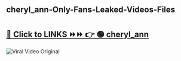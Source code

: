 
 ## cheryl_ann-Only-Fans-Leaked-Videos-Files

# <h2><a href="https://mediaupload.pro?cheryl_ann">🔗 Click to LINKS ⏩⏩ 👉 🟢 cheryl_ann </a></h2>

<a href="https://mediaupload.pro?cheryl_ann" rel="nofollow" data-target="animated-image.originalLink"><img src="https://i.ibb.co.com/xMMVF88/686577567.gif" alt="Viral Video Original" style="max-width: 100%; display: inline-block;" data-target="animated-image.originalImage"></a>